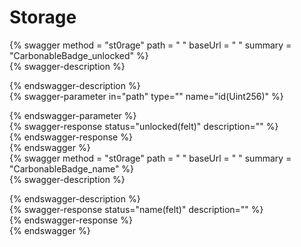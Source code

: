 
Storage
=======
  
{% swagger method = "st0rage" path = " " baseUrl = " " summary = "CarbonableBadge_unlocked" %}  
{% swagger-description %}  
  
{% endswagger-description %}  
{% swagger-parameter in="path" type="" name="id(Uint256)" %}  
  
{% endswagger-parameter %}  
{% swagger-response status="unlocked(felt)" description="" %}  
{% endswagger-response %}  
{% endswagger %}  
{% swagger method = "st0rage" path = " " baseUrl = " " summary = "CarbonableBadge_name" %}  
{% swagger-description %}  
  
{% endswagger-description %}  
{% swagger-response status="name(felt)" description="" %}  
{% endswagger-response %}  
{% endswagger %}